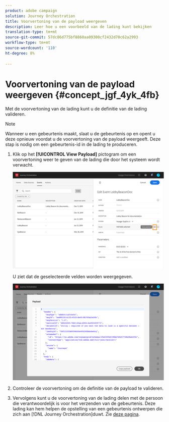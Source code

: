 ```yaml
---
product: adobe campaign
solution: Journey Orchestration
title: Voorvertoning van de payload weergeven
description: Leer hoe u een voorbeeld van de lading kunt bekijken
translation-type: tm+mt
source-git-commit: 57dc86d775bf8860aa09300cf2432d70c62a2993
workflow-type: tm+mt
source-wordcount: '110'
ht-degree: 8%

---
```




# Voorvertoning van de payload weergeven {#concept_jgf_4yk_4fb}

Met de voorvertoning van de lading kunt u de definitie van de lading valideren.

>[!NOTE]
>
>Wanneer u een gebeurtenis maakt, slaat u de gebeurtenis op en opent u deze opnieuw voordat u de voorvertoning van de payload weergeeft. Deze stap is nodig om een gebeurtenis-id in de lading te produceren.

1. Klik op het **[!UICONTROL View Payload]** pictogram om een voorvertoning weer te geven van de lading die door het systeem wordt verwacht.

   ![](../assets/journey13.png)

   U ziet dat de geselecteerde velden worden weergegeven.

   ![](../assets/journey14.png)

1. Controleer de voorvertoning om de definitie van de payload te valideren.

1. Vervolgens kunt u de voorvertoning van de lading delen met de persoon die verantwoordelijk is voor het verzenden van de gebeurtenis. Deze lading kan hem helpen de opstelling van een gebeurtenis ontwerpen die zich aan [!DNL Journey Orchestration]duwt. Zie [deze pagina](../event/additional-steps-to-send-events-to-journey-orchestration.md).
